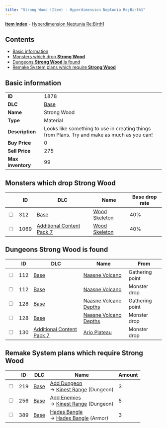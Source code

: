 ```yaml
---
title: "Strong Wood (Item) - Hyperdimension Neptunia Re;Birth1"
---
```


[**Item Index**](/neptunia/rb1/item/index.html) - [Hyperdimension Neptunia Re;Birth1](/neptunia/rb1)

## Contents

- [Basic information](#basic-information)
- [Monsters which drop **Strong Wood**](#monsters-which-drop-strong-wood)
- [Dungeons **Strong Wood** is found](#dungeons-strong-wood-is-found)
- [Remake System plans which require **Strong Wood**](#remake-system-plans-which-require-strong-wood)

## Basic information

|   |   |
| -- | -- |
| **ID** | 1878 |
| **DLC** | [Base](/neptunia/rb1/dlc/1-base.html) |
| **Name** | Strong Wood |
| **Type** | Material |
| **Description** | Looks like something to use in creating things from Plans. Try and make as much as you can! |
| **Buy Price** | 0 |
| **Sell Price** | 275 |
| **Max inventory** | 99 |

## Monsters which drop **Strong Wood**

|    | ID | DLC | Name | Base drop rate |
| -- | -- | --- | ---- | -------------- |
| <input type="checkbox" id="rb1-monster-1-312" class="trackbox" /> | 312 | [Base](/neptunia/rb1/dlc/1-base.html) | [Wood Skeleton](/neptunia/rb1/monster/1-312-wood-skeleton.html) | 40% |
| <input type="checkbox" id="rb1-monster-16-1069" class="trackbox" /> | 1069 | [Additional Content Pack 7](/neptunia/rb1/dlc/16-pack7.html) | [Wood Skeleton](/neptunia/rb1/monster/16-1069-wood-skeleton.html) | 40% |

## Dungeons **Strong Wood** is found

|    | ID | DLC | Name | From |
| -- | -- | --- | ---- | ---- |
| <input type="checkbox" id="rb1-dungeon-1-112" class="trackbox" /> | 112 | [Base](/neptunia/rb1/dlc/1-base.html) | [Naasne Volcano](/neptunia/rb1/dungeon/1-112-naasne-volcano.html) | Gathering point |
| <input type="checkbox" id="rb1-dungeon-1-112" class="trackbox" /> | 112 | [Base](/neptunia/rb1/dlc/1-base.html) | [Naasne Volcano](/neptunia/rb1/dungeon/1-112-naasne-volcano.html) | Monster drop |
| <input type="checkbox" id="rb1-dungeon-1-128" class="trackbox" /> | 128 | [Base](/neptunia/rb1/dlc/1-base.html) | [Naasne Volcano Depths](/neptunia/rb1/dungeon/1-128-naasne-volcano-depths.html) | Gathering point |
| <input type="checkbox" id="rb1-dungeon-1-128" class="trackbox" /> | 128 | [Base](/neptunia/rb1/dlc/1-base.html) | [Naasne Volcano Depths](/neptunia/rb1/dungeon/1-128-naasne-volcano-depths.html) | Monster drop |
| <input type="checkbox" id="rb1-dungeon-16-130" class="trackbox" /> | 130 | [Additional Content Pack 7](/neptunia/rb1/dlc/16-pack7.html) | [Ario Plateau](/neptunia/rb1/dungeon/16-130-ario-plateau.html) | Monster drop |

## Remake System plans which require **Strong Wood**

|    | ID | DLC | Name | Amount |
| -- | -- | --- | ---- | ------ |
| <input type="checkbox" id="rb1-remake-1-219" class="trackbox" /> | 219 | [Base](/neptunia/rb1/dlc/1-base.html) | [Add Dungeon](/neptunia/rb1/remake/1-219-add-dungeon.html)<br />→ [Kinest Range](/neptunia/rb1/dungeon/1-114-kinest-range.html) (Dungeon) | 3 |
| <input type="checkbox" id="rb1-remake-1-256" class="trackbox" /> | 256 | [Base](/neptunia/rb1/dlc/1-base.html) | [Add Enemies](/neptunia/rb1/remake/1-256-add-enemies.html)<br />→ [Kinest Range](/neptunia/rb1/dungeon/1-114-kinest-range.html) (Dungeon) | 5 |
| <input type="checkbox" id="rb1-remake-1-389" class="trackbox" /> | 389 | [Base](/neptunia/rb1/dlc/1-base.html) | [Hades Bangle](/neptunia/rb1/remake/1-389-hades-bangle.html)<br />→ [Hades Bangle](/neptunia/rb1/item/1-2526-hades-bangle.html) (Armor) | 3 |